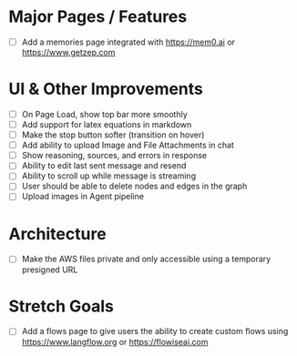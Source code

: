 # Major Pages / Features

- [ ] Add a memories page integrated with https://mem0.ai or https://www.getzep.com

# UI & Other Improvements

- [ ] On Page Load, show top bar more smoothly
- [ ] Add support for latex equations in markdown
- [ ] Make the stop button softer (transition on hover)
- [ ] Add ability to upload Image and File Attachments in chat
- [ ] Show reasoning, sources, and errors in response
- [ ] Ability to edit last sent message and resend
- [ ] Ability to scroll up while message is streaming
- [ ] User should be able to delete nodes and edges in the graph
- [ ] Upload images in Agent pipeline

# Architecture

- [ ] Make the AWS files private and only accessible using a temporary presigned URL

# Stretch Goals

- [ ] Add a flows page to give users the ability to create custom flows using https://www.langflow.org or https://flowiseai.com
